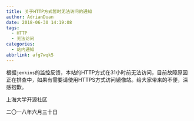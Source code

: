 ```yaml
---
title: 关于HTTP方式暂时无法访问的通知
author: AdrianDuan
date: 2018-06-30 14:19:08
tags:
  - HTTP
  - 无法访问
categories:
  - 站内通知
abbrlink: afg7wqk5
---
```


根据`jenkins`的监控反馈，本站的HTTP方式在31小时前无法访问，目前故障原因正在排查中，如果有需要请使用HTTPS方式访问镜像站。给大家带来的不便，深感抱歉。

上海大学开源社区

二〇一八年六月三十日